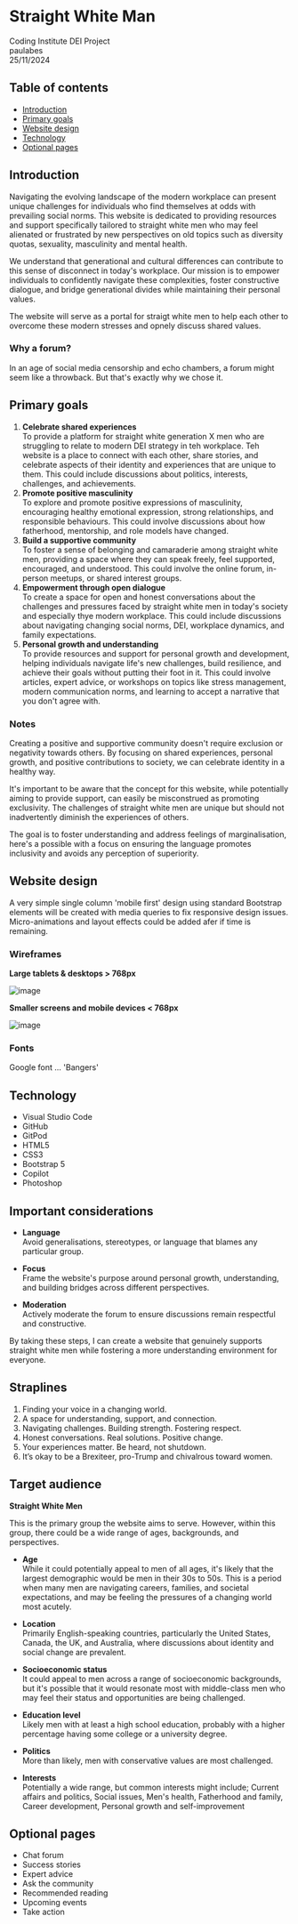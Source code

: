# Straight White Man

Coding Institute DEI Project <br>
paulabes <br>
25/11/2024 <br>


## Table of contents

- [Introduction](#introduction)
- [Primary goals](#primary-goals)
- [Website design](#website-design)
- [Technology](#technology) 
- [Optional pages](#optional-pages) 


## Introduction

Navigating the evolving landscape of the modern workplace can present unique challenges for individuals who find themselves at odds with prevailing social norms. This website is dedicated to providing resources and support specifically tailored to straight white men who may feel alienated or frustrated by new perspectives on old topics such as diversity quotas, sexuality, masculinity and mental health.

We understand that generational and cultural differences can contribute to this sense of disconnect in today's workplace. Our mission is to empower individuals to confidently navigate these complexities, foster constructive dialogue, and bridge generational divides while maintaining their personal values.

The website will serve as a portal for straigt white men to help each other to overcome these modern stresses and opnely discuss shared values.

### Why a forum?

In an age of social media censorship and echo chambers, a forum might seem like a throwback. But that's exactly why we chose it. 

## Primary goals

1. **Celebrate shared experiences**  
    To provide a platform for straight white generation X men who are struggling to relate to modern DEI strategy in teh workplace. Teh website is a place to connect with each other, share stories, and celebrate aspects of their identity and experiences that are unique to them. This could include discussions about politics, interests, challenges, and achievements.
2. **Promote positive masculinity**  
    To explore and promote positive expressions of masculinity, encouraging healthy emotional expression, strong relationships, and responsible behaviours. This could involve discussions about how fatherhood, mentorship, and role models have changed.
3. **Build a supportive community**  
    To foster a sense of belonging and camaraderie among straight white men, providing a space where they can speak freely, feel supported, encouraged, and understood. This could involve the online forum, in-person meetups, or shared interest groups.
4. **Empowerment through open dialogue**  
    To create a space for open and honest conversations about the challenges and pressures faced by straight white men in today's society and especially thye modern workplace. This could include discussions about navigating changing social norms, DEI, workplace dynamics, and family expectations.
5. **Personal growth and understanding**  
    To provide resources and support for personal growth and development, helping individuals navigate life's new challenges, build resilience, and achieve their goals without putting their foot in it. This could involve articles, expert advice, or workshops on topics like stress management, modern communication norms, and learning to accept a narrative that you don't agree with.

### Notes

Creating a positive and supportive community doesn't require exclusion or negativity towards others. By focusing on shared experiences, personal growth, and positive contributions to society, we can celebrate identity in a healthy way.

It's important to be aware that the concept for this website, while potentially aiming to provide support, can easily be misconstrued as promoting exclusivity. The challenges of straight white men are unique but should not inadvertently diminish the experiences of others.

The goal is to foster understanding and address feelings of marginalisation, here's a possible with a focus on ensuring the language promotes inclusivity and avoids any perception of superiority.


## Website design

A very simple single column 'mobile first' design using standard Bootstrap elements will be created with media queries to fix responsive design issues. Micro-animations and layout effects could be added afer if time is remaining.

### Wireframes

**Large tablets & desktops > 768px**

![image](assets/images/wireframe-mobile.jpg)

**Smaller screens and mobile devices < 768px**

![image](assets/images/wireframe-desktop.jpg)

### Fonts
Google font ... 'Bangers'

## Technology

* Visual Studio Code
* GitHub
* GitPod
* HTML5
* CSS3
* Bootstrap 5
* Copilot
* Photoshop


## Important considerations

- **Language** 
<br>Avoid generalisations, stereotypes, or language that blames any particular group.

- **Focus**
<br>Frame the website's purpose around personal growth, understanding, and building bridges across different perspectives.

- **Moderation**
<br>Actively moderate the forum to ensure discussions remain respectful and constructive.

By taking these steps, I can create a website that genuinely supports straight white men while fostering a more understanding environment for everyone.


## Straplines

1. Finding your voice in a changing world.
2. A space for understanding, support, and connection.
3. Navigating challenges. Building strength. Fostering respect.
4. Honest conversations. Real solutions. Positive change.
5. Your experiences matter. Be heard, not shutdown.
6. It’s okay to be a Brexiteer, pro-Trump and chivalrous toward women.


## Target audience

**Straight White Men**  

This is the primary group the website aims to serve. However, within this group, there could be a wide range of ages, backgrounds, and perspectives.

- **Age**
<br>While it could potentially appeal to men of all ages, it's likely that the largest demographic would be men in their 30s to 50s. This is a period when many men are navigating careers, families, and societal expectations, and may be feeling the pressures of a changing world most acutely.

- **Location**
<br>Primarily English-speaking countries, particularly the United States, Canada, the UK, and Australia, where discussions about identity and social change are prevalent.

- **Socioeconomic status**
<br>It could appeal to men across a range of socioeconomic backgrounds, but it's possible that it would resonate most with middle-class men who may feel their status and opportunities are being challenged.

- **Education level**
<br>Likely men with at least a high school education, probably with a higher percentage having some college or a university degree.

- **Politics**
<br>More than likely, men with conservative values are most challenged.

- **Interests**
<br>Potentially a wide range, but common interests might include; Current affairs and politics, Social issues, Men's health, Fatherhood and family, Career development, Personal growth and self-improvement

## Optional pages

- Chat forum
- Success stories
- Expert advice
- Ask the community
- Recommended reading
- Upcoming events
- Take action
